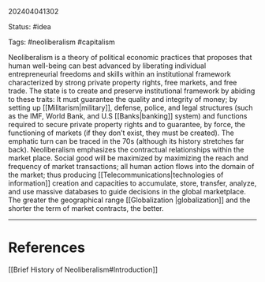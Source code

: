 202404041302

Status: #idea

Tags: #neoliberalism #capitalism

Neoliberalism is a theory of political economic practices that proposes that human well-being can best advanced by liberating individual entrepreneurial freedoms and skills within an institutional framework characterized by strong private property rights, free markets, and free trade. The state is to create and preserve institutional framework by abiding to these traits: It must guarantee the quality and integrity of money; by setting up [[Militarism|military]], defense, police, and legal structures (such as the IMF, World Bank, and U.S [[Banks|banking]] system) and functions required to secure private property rights and to guarantee, by force, the functioning of markets (if they don’t exist, they must be created). The emphatic turn can be traced in the 70s (although its history stretches far back). Neoliberalism emphasizes the contractual relationships within the market place. Social good will be maximized by maximizing the reach and frequency of market transactions; all human action flows into the domain of the market; thus producing [[Telecommunications|technologies of information]] creation and capacities to accumulate, store, transfer, analyze, and use massive databases to guide decisions in the global marketplace. The greater the geographical range [[Globalization |globalization]] and the shorter the term of market contracts, the better.



---
# References

[[Brief History of Neoliberalism#Introduction]]




